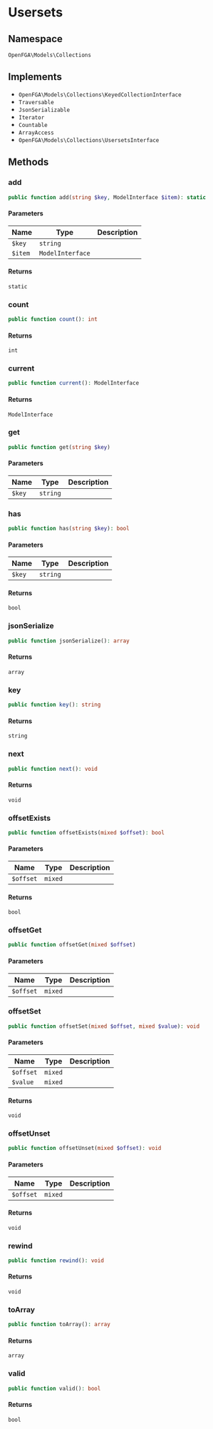 # Usersets


## Namespace
`OpenFGA\Models\Collections`

## Implements
* `OpenFGA\Models\Collections\KeyedCollectionInterface`
* `Traversable`
* `JsonSerializable`
* `Iterator`
* `Countable`
* `ArrayAccess`
* `OpenFGA\Models\Collections\UsersetsInterface`

## Methods
### add

```php
public function add(string $key, ModelInterface $item): static
```


#### Parameters
| Name | Type | Description |
|------|------|-------------|
| `$key` | `string` |  |
| `$item` | `ModelInterface` |  |

#### Returns
`static` 

### count

```php
public function count(): int
```



#### Returns
`int` 

### current

```php
public function current(): ModelInterface
```



#### Returns
`ModelInterface` 

### get

```php
public function get(string $key)
```


#### Parameters
| Name | Type | Description |
|------|------|-------------|
| `$key` | `string` |  |


### has

```php
public function has(string $key): bool
```


#### Parameters
| Name | Type | Description |
|------|------|-------------|
| `$key` | `string` |  |

#### Returns
`bool` 

### jsonSerialize

```php
public function jsonSerialize(): array
```



#### Returns
`array` 

### key

```php
public function key(): string
```



#### Returns
`string` 

### next

```php
public function next(): void
```



#### Returns
`void` 

### offsetExists

```php
public function offsetExists(mixed $offset): bool
```


#### Parameters
| Name | Type | Description |
|------|------|-------------|
| `$offset` | `mixed` |  |

#### Returns
`bool` 

### offsetGet

```php
public function offsetGet(mixed $offset)
```


#### Parameters
| Name | Type | Description |
|------|------|-------------|
| `$offset` | `mixed` |  |


### offsetSet

```php
public function offsetSet(mixed $offset, mixed $value): void
```


#### Parameters
| Name | Type | Description |
|------|------|-------------|
| `$offset` | `mixed` |  |
| `$value` | `mixed` |  |

#### Returns
`void` 

### offsetUnset

```php
public function offsetUnset(mixed $offset): void
```


#### Parameters
| Name | Type | Description |
|------|------|-------------|
| `$offset` | `mixed` |  |

#### Returns
`void` 

### rewind

```php
public function rewind(): void
```



#### Returns
`void` 

### toArray

```php
public function toArray(): array
```



#### Returns
`array` 

### valid

```php
public function valid(): bool
```



#### Returns
`bool` 

